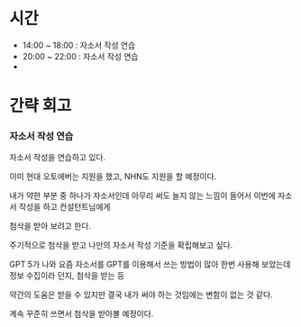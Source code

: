 # 시간
- 14:00 ~ 18:00 : 자소서 작성 연습
- 20:00 ~ 22:00 : 자소서 작성 연습
- 
# 간략 회고

### 자소서 작성 연습

자소서 작성을 연습하고 있다.

이미 현대 오토에버는 지원을 했고, NHN도 지원을 할 예정이다.

내가 약한 부분 중 하나가 자소서인데 아무리 써도 늘지 않는 느낌이 들어서 이번에 자소서 작성을 하고 컨설턴트님에게

첨삭을 받아 보려고 한다.

주기적으로 첨삭을 받고 나만의 자소서 작성 기준을 확립해보고 싶다.

GPT 5가 나와 요즘 자소서를 GPT를 이용해서 쓰는 방법이 많아 한번 사용해 보았는데 정보 수집이라 던지, 첨삭을 받는 등

약간의 도움은 받을 수 있지만 결국 내가 써야 하는 것임에는 변함이 없는 것 같다.

계속 꾸준히 쓰면서 첨삭을 받아볼 예정이다.

